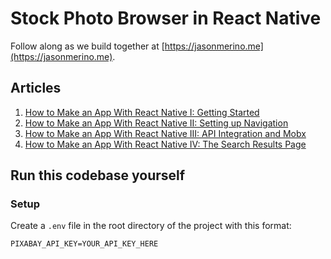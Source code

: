 # Stock Photo Browser in React Native

Follow along as we build together at [https://jasonmerino.me](https://jasonmerino.me).

## Articles

1. [How to Make an App With React Native I: Getting Started](https://jasonmerino.me/articles/stock-photo-browser-in-react-native-getting-started)
1. [How to Make an App With React Native II: Setting up Navigation](https://jasonmerino.me/articles/how-to-make-an-app-with-react-native-setting-up-navigation)
1. [How to Make an App With React Native III: API Integration and Mobx](https://jasonmerino.me/articles/how-to-make-an-app-with-react-native-api-integration-and-mobx)
1. [How to Make an App With React Native IV: The Search Results Page](https://jasonmerino.me/articles/how-to-make-an-app-with-react-native-4-the-search-results-page)

## Run this codebase yourself

### Setup

Create a `.env` file in the root directory of the project with this format:

```
PIXABAY_API_KEY=YOUR_API_KEY_HERE
```
